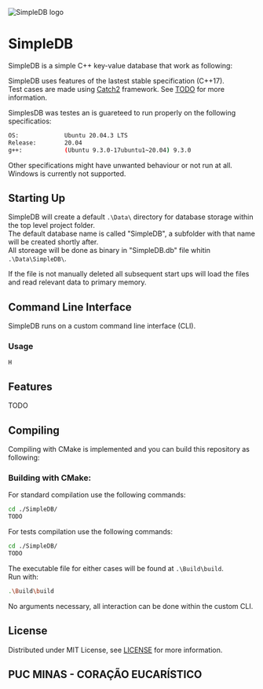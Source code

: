 <a id="top"></a>
![SimpleDB logo](https://i.imgur.com/UoeOadZ.png)

# SimpleDB

SimpleDB is a simple C++ key-value database that work as following:  
  
SimpleDB uses features of the lastest stable specification (C++17).  
Test cases are made using [Catch2](https://github.com/catchorg/Catch2) framework. See [TODO](TODO) for
more information.

SimplesDB was testes an is guareteed to run properly on the following specificatios:
```bash
OS:             Ubuntu 20.04.3 LTS
Release:        20.04
g++:            (Ubuntu 9.3.0-17ubuntu1~20.04) 9.3.0
```
Other specifications might have unwanted behaviour or not run at all.  
Windows is currently not supported.

## Starting Up

SimpleDB will create a default ```.\Data\``` directory for database storage within the top level project folder.  
The default database name is called "SimpleDB", a subfolder with that name will be created shortly after.  
All storeage will be done as binary in "SimpleDB.db" file whitin ```.\Data\SimpleDB\```.  
  
If the file is not manually deleted all subsequent start ups will load the files and read relevant data to primary memory.


## Command Line Interface
SimpleDB runs on a custom command line interface (CLI).

### Usage

```H```

## Features

TODO

## Compiling

Compiling with CMake is implemented and you can build this repository as following:

### Building with CMake:

For standard compilation use the following commands:
```bash
cd ./SimpleDB/
TODO
```

For tests compilation use the following commands:
```bash
cd ./SimpleDB/
TODO
```

The executable file for either cases will be found at `.\Build\build`.  
Run with:
```bash
.\Build\build
```
No arguments necessary, all interaction can be done within the custom CLI.

## License

Distributed under MIT License, see [LICENSE](LICENSE) for more information.

## PUC MINAS - CORAÇÃO EUCARÍSTICO
